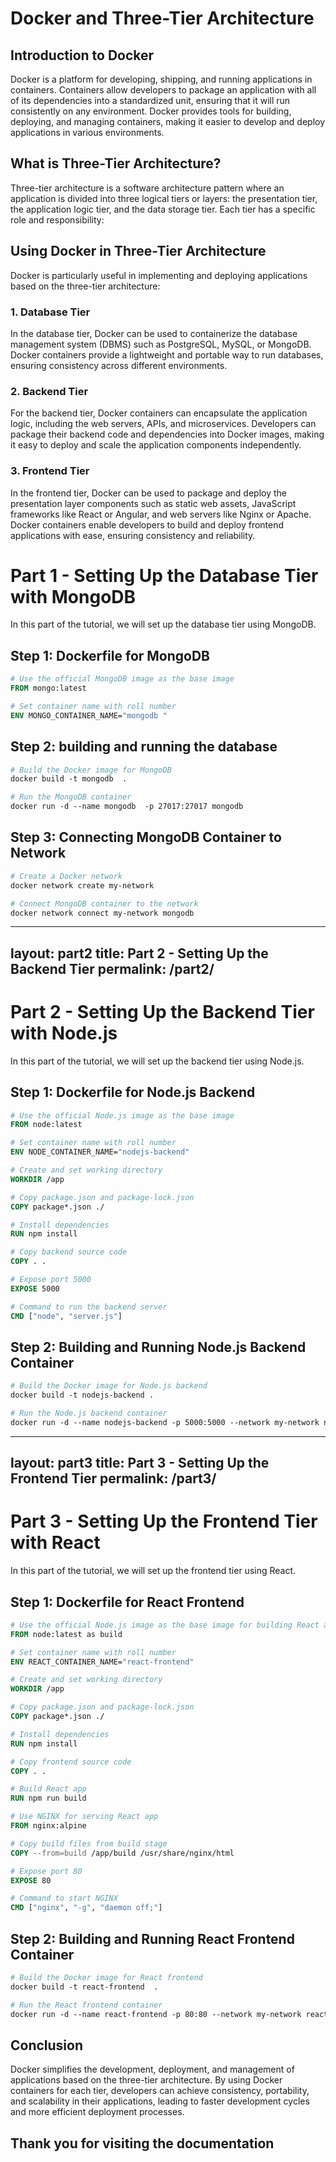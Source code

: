 # Docker and Three-Tier Architecture

## Introduction to Docker

Docker is a platform for developing, shipping, and running applications in containers. Containers allow developers to package an application with all of its dependencies into a standardized unit, ensuring that it will run consistently on any environment. Docker provides tools for building, deploying, and managing containers, making it easier to develop and deploy applications in various environments.

## What is Three-Tier Architecture?

Three-tier architecture is a software architecture pattern where an application is divided into three logical tiers or layers: the presentation tier, the application logic tier, and the data storage tier. Each tier has a specific role and responsibility:

## Using Docker in Three-Tier Architecture

Docker is particularly useful in implementing and deploying applications based on the three-tier architecture:

### 1. Database Tier

In the database tier, Docker can be used to containerize the database management system (DBMS) such as PostgreSQL, MySQL, or MongoDB. Docker containers provide a lightweight and portable way to run databases, ensuring consistency across different environments.

### 2. Backend Tier

For the backend tier, Docker containers can encapsulate the application logic, including the web servers, APIs, and microservices. Developers can package their backend code and dependencies into Docker images, making it easy to deploy and scale the application components independently.

### 3. Frontend Tier

In the frontend tier, Docker can be used to package and deploy the presentation layer components such as static web assets, JavaScript frameworks like React or Angular, and web servers like Nginx or Apache. Docker containers enable developers to build and deploy frontend applications with ease, ensuring consistency and reliability.


# Part 1 - Setting Up the Database Tier with MongoDB

In this part of the tutorial, we will set up the database tier using MongoDB.

## Step 1: Dockerfile for MongoDB

```dockerfile
# Use the official MongoDB image as the base image
FROM mongo:latest

# Set container name with roll number
ENV MONGO_CONTAINER_NAME="mongodb "
```

## Step 2: building and running the database

```dockerfile
# Build the Docker image for MongoDB
docker build -t mongodb  .

# Run the MongoDB container
docker run -d --name mongodb  -p 27017:27017 mongodb

```

## Step 3: Connecting MongoDB Container to Network
```dockerfile
# Create a Docker network
docker network create my-network

# Connect MongoDB container to the network
docker network connect my-network mongodb
```

---
layout: part2
title: Part 2 - Setting Up the Backend Tier
permalink: /part2/
---

<!-- Content for Docker part 2 -->

# Part 2 - Setting Up the Backend Tier with Node.js

In this part of the tutorial, we will set up the backend tier using Node.js.

## Step 1: Dockerfile for Node.js Backend

```dockerfile
# Use the official Node.js image as the base image
FROM node:latest

# Set container name with roll number
ENV NODE_CONTAINER_NAME="nodejs-backend"

# Create and set working directory
WORKDIR /app

# Copy package.json and package-lock.json
COPY package*.json ./

# Install dependencies
RUN npm install

# Copy backend source code
COPY . .

# Expose port 5000
EXPOSE 5000

# Command to run the backend server
CMD ["node", "server.js"]
```


## Step 2: Building and Running Node.js Backend Container

``` dockerfile
# Build the Docker image for Node.js backend
docker build -t nodejs-backend .

# Run the Node.js backend container
docker run -d --name nodejs-backend -p 5000:5000 --network my-network nodejs-backend
```

---
layout: part3
title: Part 3 - Setting Up the Frontend Tier
permalink: /part3/
---

<!-- Content for Docker part 3 -->

# Part 3 - Setting Up the Frontend Tier with React

In this part of the tutorial, we will set up the frontend tier using React.

## Step 1: Dockerfile for React Frontend

```dockerfile
# Use the official Node.js image as the base image for building React app
FROM node:latest as build

# Set container name with roll number
ENV REACT_CONTAINER_NAME="react-frontend"

# Create and set working directory
WORKDIR /app

# Copy package.json and package-lock.json
COPY package*.json ./

# Install dependencies
RUN npm install

# Copy frontend source code
COPY . .

# Build React app
RUN npm run build

# Use NGINX for serving React app
FROM nginx:alpine

# Copy build files from build stage
COPY --from=build /app/build /usr/share/nginx/html

# Expose port 80
EXPOSE 80

# Command to start NGINX
CMD ["nginx", "-g", "daemon off;"]
```

## Step 2: Building and Running React Frontend Container
 ``` dockerfile
# Build the Docker image for React frontend
docker build -t react-frontend  .

# Run the React frontend container
docker run -d --name react-frontend -p 80:80 --network my-network react-frontend 
```

## Conclusion

Docker simplifies the development, deployment, and management of applications based on the three-tier architecture. By using Docker containers for each tier, developers can achieve consistency, portability, and scalability in their applications, leading to faster development cycles and more efficient deployment processes.

## Thank you for visiting the documentation

